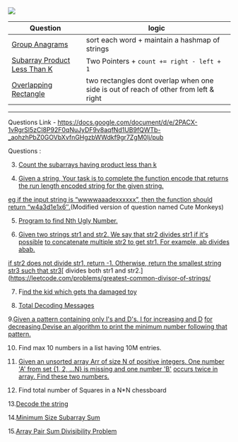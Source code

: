 <img src="https://about.gitlab.com/images/case_study_logos/GSsignature_Blue.png" align="center">

<br/>


| Question      | logic       |
| -----------   | ----------- |
| [Group Anagrams ](https://leetcode.com/problems/group-anagrams/)        | sort each word + maintain a hashmap of strings     |
| [Subarray Product Less Than K](https://leetcode.com/problems/subarray-product-less-than-k/)    | Two Pointers + ```count += right - left + 1```        |
| [Overlapping Rectangle](https://leetcode.com/problems/rectangle-overlap/) | two rectangles dont overlap when one side is out of reach of other from left & right|

--------------------------------------------

Questions Link - https://docs.google.com/document/d/e/2PACX-1vRgrSl5zCl8P92F0qNuJyDF9v8aqfNd1UB9fQWTb-_aohzhPbZ0GOVbXvfnGHgzbWWdkf9gr7ZgM0lj/pub


Questions :

3. [Count the subarrays having product less than k](https://practice.geeksforgeeks.org/problems/count-the-subarrays-having-product-less-than-k1708/1/)

4. [Given a string, Your task is to  complete the function encode that returns the run length encoded string for the given string.](https://practice.geeksforgeeks.org/problems/run-length-encoding/1/)

[eg if the input string is “wwwwaaadexxxxxx”, then the function should return “w4a3d1e1x6″.](https://practice.geeksforgeeks.org/problems/run-length-encoding/1/)(Modified version of question named Cute Monkeys)

5. [Program to find Nth Ugly Number.](https://practice.geeksforgeeks.org/problems/ugly-numbers2254/1/)

6. [Given two strings ](https://leetcode.com/problems/greatest-common-divisor-of-strings/)[str1](https://leetcode.com/problems/greatest-common-divisor-of-strings/)[ and ](https://leetcode.com/problems/greatest-common-divisor-of-strings/)[str2](https://leetcode.com/problems/greatest-common-divisor-of-strings/)[. We say that ](https://leetcode.com/problems/greatest-common-divisor-of-strings/)[str2](https://leetcode.com/problems/greatest-common-divisor-of-strings/)[ divides ](https://leetcode.com/problems/greatest-common-divisor-of-strings/)[str1](https://leetcode.com/problems/greatest-common-divisor-of-strings/)[ if it's possible](https://leetcode.com/problems/greatest-common-divisor-of-strings/)
[ to          concatenate multiple ](https://leetcode.com/problems/greatest-common-divisor-of-strings/)[str2](https://leetcode.com/problems/greatest-common-divisor-of-strings/)[ to get ](https://leetcode.com/problems/greatest-common-divisor-of-strings/)[str1](https://leetcode.com/problems/greatest-common-divisor-of-strings/)[. For example, ](https://leetcode.com/problems/greatest-common-divisor-of-strings/)[ab](https://leetcode.com/problems/greatest-common-divisor-of-strings/)[ divides ](https://leetcode.com/problems/greatest-common-divisor-of-strings/)[abab](https://leetcode.com/problems/greatest-common-divisor-of-strings/)[.](https://leetcode.com/problems/greatest-common-divisor-of-strings/)

[if ](https://leetcode.com/problems/greatest-common-divisor-of-strings/)[str2](https://leetcode.com/problems/greatest-common-divisor-of-strings/)[ does not divide ](https://leetcode.com/problems/greatest-common-divisor-of-strings/)[str1](https://leetcode.com/problems/greatest-common-divisor-of-strings/)[, return -1. Otherwise, return the smallest string](https://leetcode.com/problems/greatest-common-divisor-of-strings/)
[str3](https://leetcode.com/problems/greatest-common-divisor-of-strings/)[ such that ](https://leetcode.com/problems/greatest-common-divisor-of-strings/)[str3](https://leetcode.com/problems/greatest-common-divisor-of-strings/)[ divides both str1 and str2.](https://leetcode.com/problems/greatest-common-divisor-of-strings/

7. F[ind the kid which gets tha damaged toy](https://www.geeksforgeeks.org/distributing-m-items-circle-size-n-starting-k-th-position/)

8. [Total Decoding Messages](https://practice.geeksforgeeks.org/problems/total-decoding-messages1235/1/)

9.[Given a pattern containing only I's and D's. I for increasing and D](https://practice.geeksforgeeks.org/problems/number-following-a-pattern3126/1)
[for decreasing.Devise an algorithm to print the minimum number following](https://practice.geeksforgeeks.org/problems/number-following-a-pattern3126/1)[  that pattern.](https://practice.geeksforgeeks.org/problems/number-following-a-pattern3126/1)


10. Find max 10 numbers in a list having 10M entries.

11. [Given an unsorted array Arr of size N of positive integers. One number](https://practice.geeksforgeeks.org/problems/find-missing-and-repeating2512/1/)
['A' from     set {1, 2, …N} is missing and one number 'B'](https://practice.geeksforgeeks.org/problems/find-missing-and-repeating2512/1/)
[occurs twice in array. Find these two numbers.](https://practice.geeksforgeeks.org/problems/find-missing-and-repeating2512/1/)

12. Find total number of Squares in a N\*N chessboard

13.[Decode the string](https://practice.geeksforgeeks.org/problems/decode-the-string2444/1)

14.[Minimum Size Subarray Sum](https://leetcode.com/problems/minimum-size-subarray-sum/)

15.[Array Pair Sum Divisibility Problem](https://practice.geeksforgeeks.org/problems/array-pair-sum-divisibility-problem3257/1)


